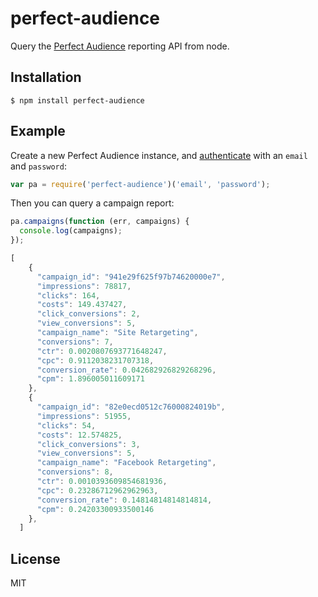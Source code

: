 
# perfect-audience

  Query the [Perfect Audience](http://perfectaudience.com/) reporting API from node.

## Installation

    $ npm install perfect-audience

## Example

Create a new Perfect Audience instance, and [authenticate](http://support.perfectaudience.com/knowledgebase/articles/233919-reporting-api#data-api-authenticating) with an `email` and `password`:

```js
var pa = require('perfect-audience')('email', 'password');
```

Then you can query a campaign report:

```js
pa.campaigns(function (err, campaigns) {
  console.log(campaigns);
});
```

```js
[
    {
      "campaign_id": "941e29f625f97b74620000e7",
      "impressions": 78817,
      "clicks": 164,
      "costs": 149.437427,
      "click_conversions": 2,
      "view_conversions": 5,
      "campaign_name": "Site Retargeting",
      "conversions": 7,
      "ctr": 0.0020807693771648247,
      "cpc": 0.9112038231707318,
      "conversion_rate": 0.042682926829268296,
      "cpm": 1.896005011609171
    },
    {
      "campaign_id": "82e0ecd0512c76000824019b",
      "impressions": 51955,
      "clicks": 54,
      "costs": 12.574825,
      "click_conversions": 3,
      "view_conversions": 5,
      "campaign_name": "Facebook Retargeting",
      "conversions": 8,
      "ctr": 0.0010393609854681936,
      "cpc": 0.23286712962962963,
      "conversion_rate": 0.14814814814814814,
      "cpm": 0.24203300933500146
    },
  ]
```

## License

MIT